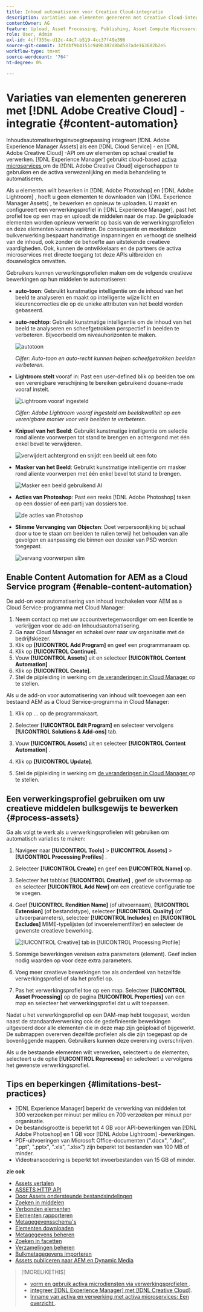 ```yaml
---
title: Inhoud automatiseren voor Creative Cloud-integratie
description: Variaties van elementen genereren met Creative Cloud-integratie
contentOwner: AG
feature: Upload, Asset Processing, Publishing, Asset Compute Microservices
role: User, Admin
exl-id: 4cff355e-d12c-44c7-b519-4cc37f49e396
source-git-commit: 32fdbf9b4151c949b307d8bd587ade163682b2e5
workflow-type: tm+mt
source-wordcount: '764'
ht-degree: 0%

---
```


# Variaties van elementen genereren met [!DNL Adobe Creative Cloud] -integratie {#content-automation}

Inhoudsautomatiseringsinvoegtoepassing integreert [!DNL Adobe Experience Manager Assets] als een [!DNL Cloud Service] - en [!DNL Adobe Creative Cloud] -API om uw elementen op schaal creatief te verwerken. [!DNL Experience Manager] gebruikt cloud-based [ activa microservices ](/help/assets/asset-microservices-overview.md) om de [!DNL Adobe Creative Cloud] eigenschappen te gebruiken en de activa verwezenlijking en media behandeling te automatiseren.

Als u elementen wilt bewerken in [!DNL Adobe Photoshop] en [!DNL Adobe Lightroom] , hoeft u geen elementen te downloaden van [!DNL Experience Manager Assets] , te bewerken en opnieuw te uploaden. U maakt en configureert een verwerkingsprofiel in [!DNL Experience Manager], past het profiel toe op een map en uploadt de middelen naar de map. De geüploade elementen worden opnieuw verwerkt op basis van de verwerkingsprofielen en deze elementen kunnen variëren. De consequente en moeiteloze bulkverwerking bespaart handmatige inspanningen en verhoogt de snelheid van de inhoud, ook zonder de behoefte aan uitstekende creatieve vaardigheden. Ook, kunnen de ontwikkelaars en de partners de activa microservices met directe toegang tot deze APIs uitbreiden en douanelogica omvatten.

Gebruikers kunnen verwerkingsprofielen maken om de volgende creatieve bewerkingen op hun middelen te automatiseren:

* **auto-toon**: Gebruikt kunstmatige intelligentie om de inhoud van het beeld te analyseren en maakt op intelligente wijze licht en kleurencorrecties die op de unieke attributen van het beeld worden gebaseerd.

* **auto-rechtop**: Gebruikt kunstmatige intelligentie om de inhoud van het beeld te analyseren en scheefgetrokken perspectief in beelden te verbeteren. Bijvoorbeeld om niveauhorizonten te maken.

  ![ autotoon ](/help/assets/assets/content-automation-autotone.png)

  *Cijfer: Auto-toon en auto-recht kunnen helpen scheefgetrokken beelden verbeteren.*

* **Lightroom stelt** vooraf in: Past een user-defined blik op beelden toe om een verenigbare verschijning te bereiken gebruikend douane-made vooraf instelt.

  ![ Lightroom vooraf ingesteld ](/help/assets/assets/content-automation-lrpresets.png)

  *Cijfer: Adobe Lightroom vooraf ingesteld om beeldkwaliteit op een verenigbare manier voor vele beelden te verbeteren.*

* **Knipsel van het Beeld**: Gebruikt kunstmatige intelligentie om selectie rond aliente voorwerpen tot stand te brengen en achtergrond met één enkel bevel te verwijderen.

  ![ verwijdert achtergrond en snijdt een beeld uit een foto ](/help/assets/assets/content-automation-backgroundremove.png)

* **Masker van het Beeld**: Gebruikt kunstmatige intelligentie om masker rond aliente voorwerpen met één enkel bevel tot stand te brengen.

  ![ Masker een beeld gebruikend AI ](/help/assets/assets/content-automation-mask.png)

* **Acties van Photoshop**: Past een reeks [!DNL Adobe Photoshop] taken op een dossier of een partij van dossiers toe.

  ![ de acties van Photoshop ](/help/assets/assets/content-automation-psactions.png)

* **Slimme Vervanging van Objecten**: Doet verpersoonlijking bij schaal door u toe te staan om beelden te ruilen terwijl het behouden van alle gevolgen en aanpassing die binnen een dossier van PSD worden toegepast.

  ![ vervang voorwerpen slim ](/help/assets/assets/content-automation-objectreplace.png)

## Enable Content Automation for AEM as a Cloud Service program {#enable-content-automation}

De add-on voor automatisering van inhoud inschakelen voor AEM as a Cloud Service-programma met Cloud Manager:

1. Neem contact op met uw accountvertegenwoordiger om een licentie te verkrijgen voor de add-on Inhoudsautomatisering.
1. Ga naar Cloud Manager en schakel over naar uw organisatie met de bedrijfskiezer.
1. Klik op **[!UICONTROL Add Program]** en geef een programmanaam op.
1. Klik op **[!UICONTROL Continue]**.
1. Vouw **[!UICONTROL Assets]** uit en selecteer **[!UICONTROL Content Automation]** .
1. Klik op **[!UICONTROL Create]**.
1. Stel de pijpleiding in werking om [ de veranderingen in Cloud Manager ](https://experienceleague.adobe.com/docs/experience-manager-cloud-service/content/implementing/using-cloud-manager/deploy-code.html?lang=nl-NL) op te stellen.

Als u de add-on voor automatisering van inhoud wilt toevoegen aan een bestaand AEM as a Cloud Service-programma in Cloud Manager:

1. Klik op ... op de programmakaart.

1. Selecteer **[!UICONTROL Edit Program]** en selecteer vervolgens **[!UICONTROL Solutions & Add-ons]** tab.

1. Vouw **[!UICONTROL Assets]** uit en selecteer **[!UICONTROL Content Automation]** .
1. Klik op **[!UICONTROL Update]**.
1. Stel de pijpleiding in werking om [ de veranderingen in Cloud Manager ](https://experienceleague.adobe.com/docs/experience-manager-cloud-service/content/implementing/using-cloud-manager/deploy-code.html?lang=nl-NL) op te stellen.

## Een verwerkingsprofiel gebruiken om uw creatieve middelen bulksgewijs te bewerken {#process-assets}

Ga als volgt te werk als u verwerkingsprofielen wilt gebruiken om automatisch variaties te maken:

1. Navigeer naar **[!UICONTROL Tools]** > **[!UICONTROL Assets]** > **[!UICONTROL Processing Profiles]** .

1. Selecteer **[!UICONTROL Create]** en geef een **[!UICONTROL Name]** op.

1. Selecteer het tabblad **[!UICONTROL Creative]** , geef de uitvoermap op en selecteer **[!UICONTROL Add New]** om een creatieve configuratie toe te voegen.

1. Geef **[!UICONTROL Rendition Name]** (of uitvoernaam), **[!UICONTROL Extension]** (of bestandstype), selecteer **[!UICONTROL Quality]** (of uitvoerparameters), selecteer **[!UICONTROL Includes]** en **[!UICONTROL Excludes]** MIME-typelijsten (of invoerelementfilter) en selecteer de gewenste creatieve bewerking.

   ![[!UICONTROL Creative] tab in [!UICONTROL Processing Profile]](assets/creative-processing-profile.png)

1. Sommige bewerkingen vereisen extra parameters (element). Geef indien nodig waarden op voor deze extra parameters.

1. Voeg meer creatieve bewerkingen toe als onderdeel van hetzelfde verwerkingsprofiel of sla het profiel op.

1. Pas het verwerkingsprofiel toe op een map. Selecteer **[!UICONTROL Asset Processing]** op de pagina **[!UICONTROL Properties]** van een map en selecteer het verwerkingsprofiel dat u wilt toepassen.

Nadat u het verwerkingsprofiel op een DAM-map hebt toegepast, worden naast de standaardverwerking ook de gedefinieerde bewerkingen uitgevoerd door alle elementen die in deze map zijn geüpload of bijgewerkt. De submappen overerven dezelfde profielen als die zijn toegepast op de bovenliggende mappen. Gebruikers kunnen deze overerving overschrijven.

Als u de bestaande elementen wilt verwerken, selecteert u de elementen, selecteert u de optie **[!UICONTROL Reprocess]** en selecteert u vervolgens het gewenste verwerkingsprofiel.

## Tips en beperkingen {#limitations-best-practices}

* [!DNL Experience Manager] beperkt de verwerking van middelen tot 300 verzoeken per minuut per milieu en 700 verzoeken per minuut per organisatie.
* De bestandsgrootte is beperkt tot 4 GB voor API-bewerkingen van [!DNL Adobe Photoshop] en 1 GB voor [!DNL Adobe Lightroom] -bewerkingen.
* PDF-uitvoeringen van Microsoft Office-documenten (&quot;.docx&quot;, &quot;.doc&quot;, &quot;.ppt&quot;, &quot;.pptx&quot;, &quot;.xls&quot;, &quot;.xlsx&quot;) zijn beperkt tot bestanden van 100 MB of minder.
* Videotranscodering is beperkt tot invoerbestanden van 15 GB of minder.

**zie ook**

* [Assets vertalen](translate-assets.md)
* [ASSETS HTTP API](mac-api-assets.md)
* [Door Assets ondersteunde bestandsindelingen](file-format-support.md)
* [Zoeken in middelen](search-assets.md)
* [Verbonden elementen](use-assets-across-connected-assets-instances.md)
* [Elementen rapporteren](asset-reports.md)
* [Metagegevensschema&#39;s](metadata-schemas.md)
* [Elementen downloaden](download-assets-from-aem.md)
* [Metagegevens beheren](manage-metadata.md)
* [Zoeken in facetten](search-facets.md)
* [Verzamelingen beheren](manage-collections.md)
* [Bulkmetagegevens importeren](metadata-import-export.md)
* [Assets publiceren naar AEM en Dynamic Media](/help/assets/publish-assets-to-aem-and-dm.md)

>[!MORELIKETHIS]
>
>* [ vorm en gebruik activa microdiensten via verwerkingsprofielen ](/help/assets/asset-microservices-configure-and-use.md).
>* [ integreer  [!DNL Experience Manager]  met  [!DNL Creative Cloud]](/help/assets/aem-cc-integration-best-practices.md).
>* [ Inname van activa en verwerking met activa microservices: Een overzicht ](/help/assets/asset-microservices-overview.md).
